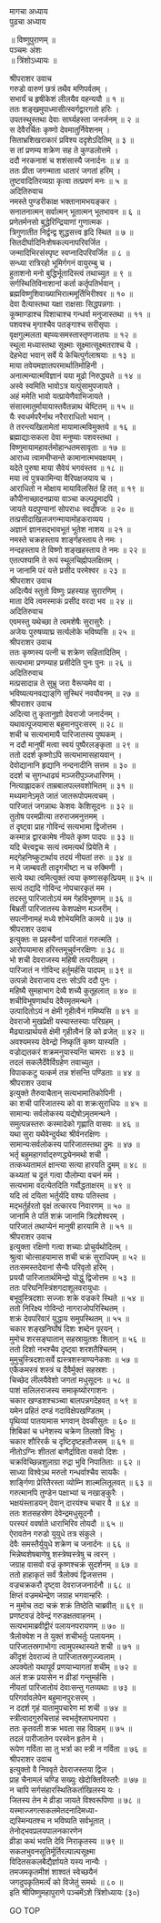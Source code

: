 मागचा अध्याय  
पुढचा अध्याय  
  
॥ विष्णुपुराणम् ॥  
पञ्चमः अंशः  
॥ त्रिंशोऽध्यायः ॥  
  
श्रीपराशर उवाच  
गरुडो वारुणं छत्रं तथैव मणिपर्वतम् ।  
सभार्यं च हृषीकेशं लीलयैव वहन्ययौ ॥ १ ॥  
ततः शङ्खमुपाध्मासीत्स्वर्गद्वारगतो हरिः ।  
उपतस्थुस्तथा देवाः सार्घ्यहस्ता जनर्जनम् ॥ २ ॥  
स देवैरर्चितः कृष्णो देवमातुर्निवेशनम् ।  
सिताभ्रशिखराकारं प्रविश्य ददृशेऽदितिम् ॥ ३ ॥  
स तां प्रणम्य शक्रेण सह ते कुण्डलोत्तमे ।  
ददौ नरकनाशं च शशंसास्यै जनार्दनः ॥ ४ ॥  
ततः प्रीता जगन्माता धातारं जगतां हरिम् ।  
तुष्टवादितिरव्यग्रा कृत्वा तत्प्रवणं मनः ॥ ५ ॥  
अदितिरुवाच  
नमस्ते पुण्डरीकाक्ष भक्तानामभयङ्कर ।  
सनातनात्मन् सर्वात्मन् भूतात्मन् भूतभावन ॥ ६ ॥  
प्रणेतर्मनसो बुद्धेरिन्द्रियाणां गुणात्मक ।  
त्रिगुणातीत निर्द्वन्द्व शुद्धसत्त्व हृदि स्थित ॥ ७ ॥  
सितदीर्घादिनिःशेषकल्पनापरिवर्जित ।  
जन्मादिभिरसंस्पृष्ट स्वप्नादिपरिवर्जित ॥ ८ ॥  
सन्ध्या रात्रिरहो भूमिर्गगनं वायुरम्बु च ।  
हुताशनो मनो बुद्धिर्भूतादिस्त्वं तथाच्युत ॥ ९ ॥  
सर्गस्थितिविनाशानां कर्ता कर्तृपतिर्भवान् ।  
ब्रह्मविष्णुशिवाख्याभिरात्ममूर्तिभिरीश्वर ॥ १० ॥  
देवा दैत्यास्तथा यक्षा राक्षसाः सिद्धपन्नगाः ।  
कूष्माण्डाश्च पिशाचाश्च गन्धर्वा मनुजास्तथा ॥ ११ ॥  
पशवश्च मृगाश्चैव पतङ्गाश्च सरीसृपाः ।  
वृक्षगुल्मलता बह्व्यःसमस्तास्तृणजातयः ॥ १२ ॥  
स्थूला मध्यास्तथा सूक्ष्माः सूक्ष्मात्सूक्ष्मतराश्च ये ।  
देहभेदा भवान् सर्वे ये केचित्पुर्गलाश्रयाः ॥ १३ ॥  
माया तवेयमज्ञातपरमार्थातिमोहिनी ।  
अनात्मन्यात्मविज्ञानं यया मूढो निरुद्ध्यते ॥ १४ ॥  
अस्वे स्वमिति भावोऽत्र यत्पुंसामुपजायते ।  
अहं ममेति भावो यत्प्रायेणैवाभिजायते ।  
संसारमातुर्मायायास्तवैतन्नाथ चेष्टितम् ॥ १५ ॥  
यैः स्वधर्मपरैर्नाथ नरैराराधितो भवान् ।  
ते तरन्त्यखिलामेतां मायामात्मविमुक्तये ॥ १६ ॥  
ब्रह्माद्याःसकला देवा मनुष्याः पशवस्तथा ।  
विष्णुमायामहावर्तमोहान्धतमसावृताः ॥ १७ ॥  
आराध्य त्वामभीप्सन्ते कामानात्मभवक्षयम् ।  
यदेते पुरुषा माया सैवेयं भगवंस्तव ॥ १८ ॥  
मया त्वं पुत्रकामिन्या वैरिपक्षजयाय च ।  
आराधितो न मोक्षाय मायाविलसितं हि तत् ॥ १९ ॥  
कौपीनाच्छादनप्राया वाञ्चा कल्पद्रुमादपि ।  
जायते यदपुण्यानां सोपराधः स्वदोषजः ॥ २० ॥  
तत्प्रसीदाखिलजगन्मायामोहकराव्यय ।  
अज्ञानं ज्ञानसद्भावभूतं भूतेश नाशय ॥ २१ ॥  
नमस्ते चक्रहस्ताय शार्ङ्गहस्ताय ते नमः ।  
नन्दहस्ताय ते विष्णो शङ्खहस्ताय ते नमः ॥ २२ ॥  
एतत्पश्यामि ते रूपं स्थूलचिह्नोपलक्षितम् ।  
न जानामि परं यत्ते प्रसीद परमेश्वर ॥ २३ ॥  
श्रीपराशर उवाच  
अदित्यैवं स्तुतो विष्णुः प्रहस्याह सुरारणिम् ।  
माता देवि त्वमस्माकं प्रसीद वरदा भव ॥ २४ ॥  
अदितिरुवाच  
एवमस्तु यथेच्छा ते त्वमशेषैः सुरासुरैः ।  
अजेयः पुरुषव्याघ्र सर्त्यलोके भविष्यसि ॥ २५ ॥  
श्रीपराशर उवाच  
ततः कृष्णस्य पत्नी च शक्रेण सहितादितिम् ।  
सत्यभामा प्रणम्याह प्रसीदेति पुनः पुनः ॥ २६ ॥  
अदितिरुवाच  
मत्प्रसादान्न ते सुभ्रु जरा वैरूप्यमेव वा ।  
भविष्यत्यनवद्याङ्‌गि सुस्थिरं नवयौवनम् ॥ २७ ॥  
श्रीपराशर उवाच  
अदित्या तु कृतानुज्ञो देवराजो जनार्दनम् ।  
यथावत्पूजयामास बहुमानपुरःसरम् ॥ २८ ॥  
शची च सत्यभामायै पारिजातस्य पुष्पकम् ।  
न ददौ मानुषीं मत्वा स्वयं पुष्पैरलङ्कृता ॥ २९ ॥  
ततो ददर्श कृष्णोऽपि सत्यभामासहायवान् ।  
देवोद्यानानि हृद्यानि नन्दनादीनि सत्तम ॥ ३० ॥  
ददर्श च सुगन्धाढ्यं मञ्जरीपुञ्जधारिणम् ।  
नित्याह्लादकरं ताम्रबालपल्लवशोभितम् ॥ ३१ ॥  
मथ्यमानेऽमृते जातं जातरूपोपमत्वचम् ।  
पारिजातं जगन्नाथः केशवः केशिसूदनः ॥ ३२ ॥  
तुतोष परमप्रीत्या तरुराजमनुत्तमम् ।  
तं दृष्ट्वा प्राह गोविन्दं सत्यभामा द्विजोत्तम ।  
कस्मान्न द्वारकामेष नीयते कृष्ण पादपः ॥ ३३ ॥  
यदि चेत्त्वद्वचः सत्यं त्वमत्यर्थं प्रियेति मे ।  
मद्गेहनिष्कुटार्थाय तदयं नीयतां तरुः ॥ ३४ ॥  
न मे जाम्बवती तादृगभीष्टा न च रुक्मिणी ।  
सत्ये यथा त्वमित्युक्तं त्वया कृष्णासकृत्प्रियम् ॥ ३५ ॥  
सत्यं तद्यदि गोविन्द नोपचारकृतं मम ।  
तदस्तु पारिजातोऽयं मम गेहविभूषणम् ॥ ३६ ॥  
बिभ्रती पारिजातस्य केशपक्षेण मञ्जरीम् ।  
सपत्नीनामहं मध्ये शोभेयमिति कामये ॥ ३७ ॥  
श्रीपराशर उवाच  
इत्युक्तः स प्रहस्यैनां पारिजातं गरुत्मति ।  
आरोपयामास हरिस्तमूचुर्वनरक्षिणः ॥ ३८ ॥  
भो शची देवराजस्य महिषी तत्परीग्रहम् ।  
पारिजातं न गोविन्द हर्तुमर्हसि पादपम् ॥ ३९ ॥  
उत्पन्नो देवराजाय दत्तः सोऽपि ददौ पुनः ।  
महिष्यै सुमहाभाग देव्यै शच्यै कुतूहलात् ॥ ४० ॥  
शचीविभूषणार्थाय देवैरमृतमन्थने ।  
उत्पादितोऽयं न क्षेमी गृहीत्वैनं गमिष्यसि ॥ ४१ ॥  
देवराजो मुखप्रेक्षी यस्यास्तस्याः परिग्रहम् ।  
मैढ्यात्प्रार्थयसे क्षेमी गृहीत्वैनं हि को व्रजेत् ॥ ४२ ॥  
अवश्यमस्य देवेन्द्रो निष्कृतिं कृष्ण यास्यति ।  
वज्रोद्यतकरं शक्रमनुयास्यन्ति चामराः ॥ ४३ ॥  
तदलं सकलैर्देवैर्विग्रहेण तवाच्युत ।  
विपाककटु यत्कर्म तन्न शंसन्ति पण्डिताः ॥ ४४ ॥  
श्रीपराशर उवाच  
इत्युक्ते तैरुवाचैतान् सत्यभामातिकोपिनी ।  
का शची पारिजातस्य को वा शक्रःसुराधिपः ॥ ४५ ॥  
सामान्यः सर्वलोकस्य यद्येषोऽमृतमन्थने ।  
समुत्पन्नस्तरुः कस्मादेको गृह्णाति वासवः ॥ ४६ ॥  
यथा सुरा यथैवेन्दुर्यथा श्रीर्वनरक्षिणः ।  
सामान्यःसर्वलोकस्य पारिजातस्तथा द्रुमः ॥ ४७ ॥  
भर्तृ बहुमहागर्वाद्‌रुणद्ध्येनमथो शची ।  
तत्कथ्यतामलं क्षान्त्या सत्या हारयति द्रुमम् ॥ ४८ ॥  
कथ्यतां च द्रुतं गत्वा पौलोम्या वचनं मम ।  
सत्यभामा वदत्येतदिति गर्वोद्धताक्षरम् ॥ ४९ ॥  
यदि त्वं दयिता भर्तुर्यदि वश्यः पतिस्तव ।  
मद्भर्तुर्हरतो वृक्षं तत्कारय निवारणम् ॥ ५० ॥  
जानामि ते पतिं शक्रं जानामि त्रिदशेश्वरम् ।  
पारिजातं तथाप्येनं मानुषी हारयामि ते ॥ ५१ ॥  
श्रीपराशर उवाच  
इत्युक्ता रक्षिणो गत्वा शच्याः प्रोचुर्यथोदितम् ।  
श्रुत्वा चोत्साहयामास शची चक्रं सुराधिपम् ॥ ५२ ॥  
ततःसमस्तदेवानां सैन्यैः परिवृतो हरिम् ।  
प्रययौ पारिजातार्थमिन्द्रो योद्धुं द्विजोत्तम ॥ ५३ ॥  
ततः परिघनिस्त्रिंशगदाशूलवरायुधाः ।  
बभूवुस्त्रिदशाः सज्जाः शक्रे वज्रकरे स्थिते ॥ ५४ ॥  
ततो निरिक्ष्य गोविन्दो नागराजोपरिस्थितम् ।  
शक्रं देवपरिवारं युद्धाय समुपस्थितम् ॥ ५५ ॥  
चकार शङ्खनिर्घोषं दिशः शब्देन पूरयन् ।  
मुमोच शरसङ्घातान् सहस्रायुतशः शितान् ॥ ५६ ॥  
ततो दिशो नभश्चैव दृष्ट्वा शरशतैश्चितम् ।  
मुमुचुस्त्रिदशाःसर्वे ह्यस्त्रशस्त्राण्यनेकशः ॥ ५७ ॥  
एकैकमस्त्रं शस्त्रं च दैवैर्मुक्तं सहस्रशः ।  
चिच्छेद लीलयैवेशो जगतां मधुसूदनः ॥ ५८ ॥  
पाशं सलिलराजस्य समाकृष्योरगाशनः ।  
चकार खण्डशश्चञ्च्वा बालपन्नगदेहवत् ॥ ५९ ॥  
यमेन प्रहितं दण्डं गदाविक्षेपखण्डितम् ।  
पृथिव्यां पातयामास भगवान् देवकीसुतः ॥ ६० ॥  
शिबिकां च धनेशस्य चक्रेण तिलशो विभुः ।  
चकार शौरिरर्कं च दृष्टिदृष्टहतौजसम् ॥ ६१ ॥  
नीतोऽग्निः शीततां बाणैर्द्राविता वसवो दिशः ।  
चक्रविच्छिन्नशुलाग्रा रुद्रा भुवि निपातिताः ॥ ६२ ॥  
साध्या विश्वेऽथ मरुतो गन्धर्वाश्चैव सायकैः ।  
शार्ङ्गिणा प्रेरितैरस्ता व्योम्नि शाल्मलितूलवत् ॥ ६३ ॥  
गरुत्मानपि तुण्डेन पक्षाभ्यां च नखाङ्कुरैः ।  
भक्षयंस्ताडयन् देवान् दारयंश्च चचार वै ॥ ६४ ॥  
ततः शतसहस्रेण देवेन्द्रमधुसूदनौ ।  
परस्परं ववर्षाते धाराभिरिव तोयदौ ॥ ६५ ॥  
ऐरावतेन गरुडो युयुधे तत्र संकुले ।  
देवैः समस्तैर्युयुधे शक्रेण च जनार्दनः ॥ ६६ ॥  
भिन्नेष्वशेषबाणेषु शस्त्रेष्वस्त्रेषु च त्वरन् ।  
जग्राह वासवो वज्रं कृष्णश्चक्रं सुदर्शनम् ॥ ६७ ॥  
ततो हाहाकृतं सर्वं त्रैलोक्यं द्विजसत्तम ।  
वज्रचक्रकरौ दृष्ट्वा देवराजजनार्दनौ ॥ ६८ ॥  
क्षिप्तं वज्रमथेन्द्रेण जग्राह भगवान्हरिः ।  
न मुमोच तदा चक्रं शक्रं तिष्ठेति चाब्रवीत् ॥ ६९ ॥  
प्रणष्टवज्रं देवेन्द्रं गरुडक्षतवाहनम् ।  
सत्यभामाब्रवीद्वीरं पलायनपरायणम् ॥ ७० ॥  
त्रैलोक्येश न ते युक्तं शचीभर्तुः पलायनम् ।  
पारिजातस्रगाभोगा त्वामुपस्थास्यते शची ॥ ७१ ॥  
कीदृशं देवराज्यं ते पारिजातस्रगुज्ज्वलाम् ।  
अपक्येतो यथापूर्वं प्रणयाभ्यागतां शचीम् ॥ ७२ ॥  
अलं शक्र प्रयासेन न व्रीडां गन्तुमर्हसि ।  
नीयतां पारिजातोयं देवाःसन्तु गतव्यथाः ॥ ७३ ॥  
परिगर्वावलेपेन बहुमानपुरःसरम् ।  
न ददर्श गृहं यातामुपचारेण मां शची ॥ ७४ ॥  
स्त्रीत्वादगुरुचित्ताहं स्वभर्तृश्लाघनापरा ।  
ततः कृतवती शक्र भवता सह विग्रहम् ॥ ७५ ॥  
तदलं पारीजातेन परस्वेन हृतेन मे ।  
रूपेण गर्विता सा तु भर्त्रा का स्त्री न गर्विता ॥ ७६ ॥  
श्रीपराशर उवाच  
इत्युक्तो वै निववृते देवराजस्तया द्विज ।  
प्राह चैनामलं चण्डि सख्युः खेदोक्तिविस्तरैः ॥ ७७ ॥  
न चापि सर्गसंहारस्थितिकर्ताखिलस्य यः ।  
जितस्य तेन मे व्रीडा जायते विश्वरूपिणा ॥ ७८ ॥  
यस्माज्जगत्सकलमेतदनादिमध्या-  
     द्यस्मिन्यतश्च न भविष्यति सर्वभूतात् ।  
तेनोद्भवप्रलयपालनकारणेन  
     व्रीडा कथं भवति देवि निराकृतस्य ॥ ७९ ॥  
सकलभुवनसूतिर्मूर्तिरल्पाल्पसूक्ष्मा  
     विदितसकलबैद्यैर्ज्ञायते यस्य नान्यैः ।  
तमजमकृतमीशं शाश्वतं स्वेच्छयैनं  
     जगदुपकृतिमर्त्यं को विजेतुं समर्थः ॥ ८० ॥  
इति श्रीपिष्णुमहापुराणे पञ्चमेंऽशे त्रिंशोध्यायः (३०)  
  
GO TOP
